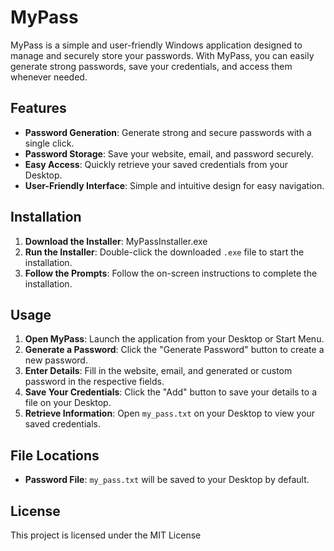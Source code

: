 # MyPass

MyPass is a simple and user-friendly Windows application designed to manage and securely store your passwords. With MyPass, you can easily generate strong passwords, save your credentials, and access them whenever needed.

## Features

- **Password Generation**: Generate strong and secure passwords with a single click.
- **Password Storage**: Save your website, email, and password securely.
- **Easy Access**: Quickly retrieve your saved credentials from your Desktop.
- **User-Friendly Interface**: Simple and intuitive design for easy navigation.

## Installation

1. **Download the Installer**: MyPassInstaller.exe
2. **Run the Installer**: Double-click the downloaded `.exe` file to start the installation.
3. **Follow the Prompts**: Follow the on-screen instructions to complete the installation.

## Usage

1. **Open MyPass**: Launch the application from your Desktop or Start Menu.
2. **Generate a Password**: Click the "Generate Password" button to create a new password.
3. **Enter Details**: Fill in the website, email, and generated or custom password in the respective fields.
4. **Save Your Credentials**: Click the "Add" button to save your details to a file on your Desktop.
5. **Retrieve Information**: Open `my_pass.txt` on your Desktop to view your saved credentials.

## File Locations

- **Password File**: `my_pass.txt` will be saved to your Desktop by default.

## License

This project is licensed under the MIT License

